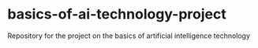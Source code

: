 # basics-of-ai-technology-project
Repository for the project on the basics of artificial intelligence technology
